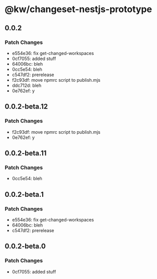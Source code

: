 # @kw/changeset-nestjs-prototype

## 0.0.2

### Patch Changes

- e554e36: fix get-changed-workspaces
- 0cf7055: added stuff
- 64006bc: bleh
- 0cc5e54: bleh
- c547df2: prerelease
- f2c93df: move npmrc script to publish.mjs
- ddc712d: bleh
- 0e762ef: y

## 0.0.2-beta.12

### Patch Changes

- f2c93df: move npmrc script to publish.mjs
- 0e762ef: y

## 0.0.2-beta.11

### Patch Changes

- 0cc5e54: bleh

## 0.0.2-beta.1

### Patch Changes

- e554e36: fix get-changed-workspaces
- 64006bc: bleh
- c547df2: prerelease

## 0.0.2-beta.0

### Patch Changes

- 0cf7055: added stuff
